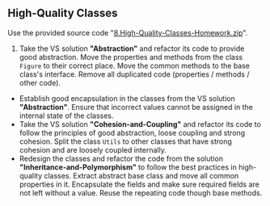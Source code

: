 ## High-Quality Classes

Use the provided source code "[8.High-Quality-Classes-Homework.zip](https://github.com/jasssonpet/TelerikAcademy/blob/master/Programming/4.HighQualityCode/8.HighQualityClasses/8.High-Quality-Classes-Homework.zip?raw=true)".

1. Take the VS solution **"Abstraction"** and refactor its code to provide good abstraction. Move the properties and methods from the class `Figure` to their correct place. Move the common methods to the base class's interface. Remove all duplicated code (properties / methods / other code).
* Establish good encapsulation in the classes from the VS solution **"Abstraction"**. Ensure that incorrect values cannot be assigned in the internal state of the classes.
* Take the VS solution **"Cohesion-and-Coupling"** and refactor its code to follow the principles of good abstraction, loose coupling and strong cohesion. Split the class `Utils` to other classes that have strong cohesion and are loosely coupled internally.
* Redesign the classes and refactor the code from the solution **"Inheritance-and-Polymorphism"** to follow the best practices in high-quality classes. Extract abstract base class and move all common properties in it. Encapsulate the fields and make sure required fields are not left without a value. Reuse the repeating code though base methods.
